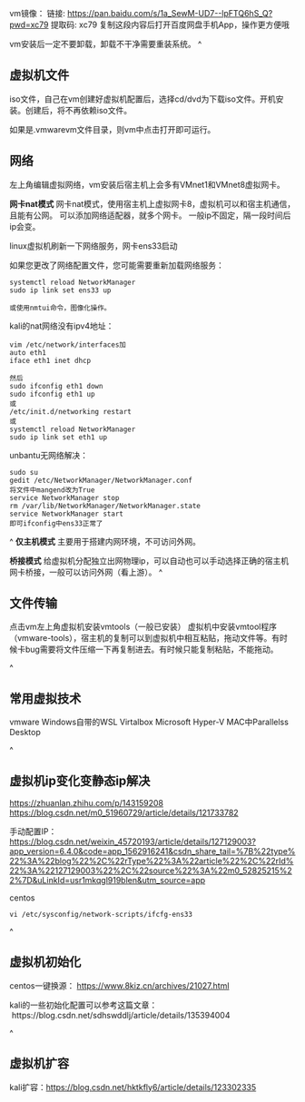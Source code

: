 vm镜像：
链接: https://pan.baidu.com/s/1a_SewM-UD7--lpFTQ6hS_Q?pwd=xc79 
提取码: xc79 复制这段内容后打开百度网盘手机App，操作更方便哦

vm安装后一定不要卸载，卸载不干净需要重装系统。
^
## **虚拟机文件**
iso文件，自己在vm创建好虚拟机配置后，选择cd/dvd为下载iso文件。开机安装。创建后，将不再依赖iso文件。

如果是.vmwarevm文件目录，则vm中点击打开即可运行。


## **网络**
左上角编辑虚拟网络，vm安装后宿主机上会多有VMnet1和VMnet8虚拟网卡。

**网卡nat模式**
网卡nat模式，使用宿主机上虚拟网卡8，虚拟机可以和宿主机通信，且能有公网。
可以添加网络适配器，就多个网卡。
一般ip不固定，隔一段时间后ip会变。

linux虚拟机刷新一下网络服务，网卡ens33启动


如果您更改了网络配置文件，您可能需要重新加载网络服务：
```
systemctl reload NetworkManager
sudo ip link set ens33 up

或使用nmtui命令，图像化操作。
```
kali的nat网络没有ipv4地址：
```
vim /etc/network/interfaces加
auto eth1
iface eth1 inet dhcp

然后
sudo ifconfig eth1 down
sudo ifconfig eth1 up
或
/etc/init.d/networking restart
或
systemctl reload NetworkManager
sudo ip link set eth1 up
```

unbantu无网络解决：
```
sudo su
gedit /etc/NetworkManager/NetworkManager.conf
将文件中mangend改为True
service NetworkManager stop
rm /var/lib/NetworkManager/NetworkManager.state 
service NetworkManager start 
即可ifconfig中ens33正常了
```
^
**仅主机模式**
主要用于搭建内网环境，不可访问外网。

**桥接模式**
给虚拟机分配独立出网物理ip，可以自动也可以手动选择正确的宿主机网卡桥接，一般可以访问外网（看上游）。
^
## **文件传输**
点击vm左上角虚拟机安装vmtools（一般已安装）
虚拟机中安装vmtool程序（vmware-tools），宿主机的复制可以到虚拟机中相互粘贴，拖动文件等。有时候卡bug需要将文件压缩一下再复制进去。有时候只能复制粘贴，不能拖动。


^
## **常用虚拟技术**
vmware
Windows自带的WSL
Virtalbox
Microsoft Hyper-V
MAC中Parallelss Desktop


^
## **虚拟机ip变化变静态ip解决**
<https://zhuanlan.zhihu.com/p/143159208>
<https://blog.csdn.net/m0_51960729/article/details/121733782>

手动配置IP：
<https://blog.csdn.net/weixin_45720193/article/details/127129003?app_version=6.4.0&code=app_1562916241&csdn_share_tail=%7B%22type%22%3A%22blog%22%2C%22rType%22%3A%22article%22%2C%22rId%22%3A%22127129003%22%2C%22source%22%3A%22m0_52825215%22%7D&uLinkId=usr1mkqgl919blen&utm_source=app>

centos
```
vi /etc/sysconfig/network-scripts/ifcfg-ens33
```
^
## **虚拟机初始化**
centos一键换源：
<https://www.8kiz.cn/archives/21027.html>



kali的一些初始化配置可以参考这篇文章：
 https\://blog.csdn.net/sdhswddlj/article/details/135394004


^
## **虚拟机扩容**
kali扩容：<https://blog.csdn.net/hktkfly6/article/details/123302335>